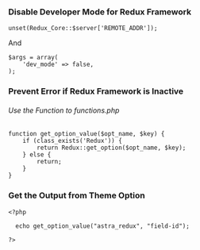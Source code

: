 ### Disable Developer Mode for Redux Framework

```
unset(Redux_Core::$server['REMOTE_ADDR']);
```
And
```
$args = array(
    'dev_mode' => false,
);
```

### Prevent Error if Redux Framework is Inactive
###### Use the Function to functions.php
```
function get_option_value($opt_name, $key) {
    if (class_exists('Redux')) {
        return Redux::get_option($opt_name, $key);
    } else {
        return;
    }
}
```

### Get the Output from Theme Option
```
<?php

  echo get_option_value("astra_redux", "field-id");

?>
```

